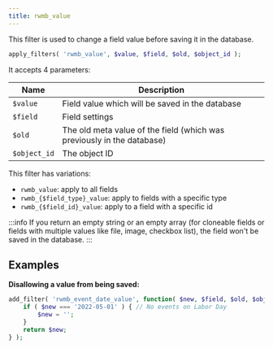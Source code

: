 ```yaml
---
title: rwmb_value
---
```


This filter is used to change a field value before saving it in the database.

```php
apply_filters( 'rwmb_value', $value, $field, $old, $object_id );
```

It accepts 4 parameters:

Name|Description
---|---
`$value`| Field value which will be saved in the database
`$field`| Field settings
`$old`| The old meta value of the field (which was previously in the database)
`$object_id`| The object ID

This filter has variations:

- `rwmb_value`: apply to all fields
- `rwmb_{$field_type}_value`: apply to fields with a specific type
- `rwmb_{$field_id}_value`: apply to a field with a specific id

:::info
If you return an empty string or an empty array (for cloneable fields or fields with multiple values like file, image, checkbox list), the field won't be saved in the database.
:::

## Examples

**Disallowing a value from being saved:**

```php
add_filter( 'rwmb_event_date_value', function( $new, $field, $old, $object_id ) {
	if ( $new === '2022-05-01' ) { // No events on Labor Day
		$new = '';
	}
	return $new;
} );
```
